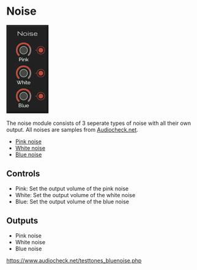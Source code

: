 # Noise

![Noise](../images/noise.png)

The noise module consists of 3 seperate types of noise with all their own output. All noises are samples from [Audiocheck.net](https://www.audiocheck.net/).

* [Pink noise](https://www.audiocheck.net/testtones_pinknoise.php)
* [White noise](https://www.audiocheck.net/testtones_whitenoise.php)
* [Blue noise](https://www.audiocheck.net/testtones_bluenoise.php)


## Controls
* Pink: Set the output volume of the pink noise
* White: Set the output volume of the white noise
* Blue: Set the output volume of the blue noise

## Outputs
* Pink noise
* White noise
* Blue noise


https://www.audiocheck.net/testtones_bluenoise.php